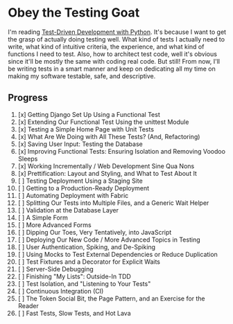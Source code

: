# Obey the Testing Goat
I'm reading [Test-Driven Development with Python](https://www.obeythetestinggoat.com). It's because I want to get the grasp of actually doing testing well.
What kind of tests I actually need to write, what kind of intuitive criteria, the experience, and what kind of functions I need to test.
Also, how to architect test code, well it's obvious since it'll be mostly the same with coding real code. But still!
From now, I'll be writing tests in a smart manner and keep on dedicating all my time on making my software testable, safe, and descriptive. 

## Progress
1. [x] Getting Django Set Up Using a Functional Test
2. [x] Extending Our Functional Test Using the unittest Module
3. [x] Testing a Simple Home Page with Unit Tests
4. [x] What Are We Doing with All These Tests? (And, Refactoring)
5. [x] Saving User Input: Testing the Database
6. [x] Improving Functional Tests: Ensuring Isolation and Removing Voodoo Sleeps
7. [x] Working Incrementally / Web Development Sine Qua Nons
8. [x] Prettification: Layout and Styling, and What to Test About It
9. [ ] Testing Deployment Using a Staging Site
10. [ ] Getting to a Production-Ready Deployment
11. [ ] Automating Deployment with Fabric
12. [ ] Splitting Our Tests into Multiple Files, and a Generic Wait Helper
13. [ ] Validation at the Database Layer
14. [ ] A Simple Form
15. [ ] More Advanced Forms
16. [ ] Dipping Our Toes, Very Tentatively, into JavaScript
17. [ ] Deploying Our New Code / More Advanced Topics in Testing
18. [ ] User Authentication, Spiking, and De-Spiking
19. [ ] Using Mocks to Test External Dependencies or Reduce Duplication
20. [ ] Test Fixtures and a Decorator for Explicit Waits
21. [ ] Server-Side Debugging
22. [ ] Finishing "My Lists": Outside-In TDD
23. [ ] Test Isolation, and "Listening to Your Tests"
24. [ ] Continuous Integration (CI)
25. [ ] The Token Social Bit, the Page Pattern, and an Exercise for the Reader
26. [ ] Fast Tests, Slow Tests, and Hot Lava

